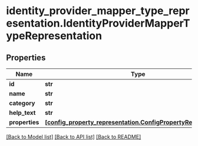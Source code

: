 # identity_provider_mapper_type_representation.IdentityProviderMapperTypeRepresentation

## Properties
Name | Type | Description | Notes
------------ | ------------- | ------------- | -------------
**id** | **str** |  | [optional] 
**name** | **str** |  | [optional] 
**category** | **str** |  | [optional] 
**help_text** | **str** |  | [optional] 
**properties** | [**[config_property_representation.ConfigPropertyRepresentation]**](ConfigPropertyRepresentation.md) |  | [optional] 

[[Back to Model list]](../README.md#documentation-for-models) [[Back to API list]](../README.md#documentation-for-api-endpoints) [[Back to README]](../README.md)


